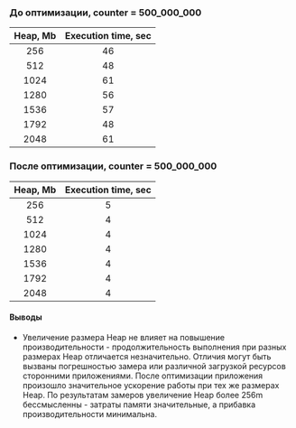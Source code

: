 
### До оптимизации, counter = 500_000_000

| Heap, Mb | Execution time, sec |  
|:--------:|:-------------------:|
|   256    |         46          |
|   512    |         48          |
|   1024   |         61          |
|   1280   |         56          |
|   1536   |         57          |
|   1792   |         48          |
|   2048   |         61          |

### После оптимизации, counter = 500_000_000

| Heap, Mb | Execution time, sec |  
|:--------:|:-------------------:|
|   256    |          5          |
|   512    |          4          |
|   1024   |          4          |
|   1280   |          4          |
|   1536   |          4          |
|   1792   |          4          |
|   2048   |          4          |



#### Выводы
- Увеличение размера Heap не влияет на повышение производительности - продолжительность выполнения при разных размерах 
Heap отличается незначительно. Отличия могут быть вызваны погрешностью замера или различной загрузкой ресурсов сторонними
приложениями. После оптимизации приложения произошло значительное ускорение работы при тех же размерах Heap.
По результатам замеров увеличение Heap более 256m бессмысленны - затраты памяти значительные, а прибавка производительности минимальна.
	